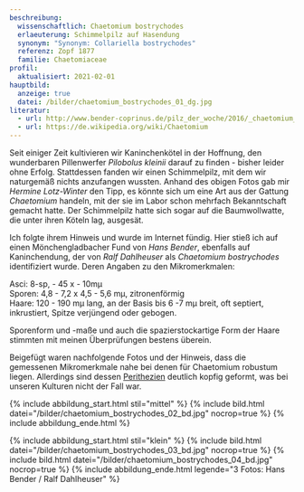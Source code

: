 ```yaml
---
beschreibung:
  wissenschaftlich: Chaetomium bostrychodes
  erlaeuterung: Schimmelpilz auf Hasendung
  synonym: "Synonym: Collariella bostrychodes"
  referenz: Zopf 1877
  familie: Chaetomiaceae
profil:
  aktualisiert: 2021-02-01
hauptbild:
  anzeige: true
  datei: /bilder/chaetomium_bostrychodes_01_dg.jpg
literatur:
  - url: http://www.bender-coprinus.de/pilz_der_woche/2016/_chaetomium_bostrychodes.html
  - url: https://de.wikipedia.org/wiki/Chaetomium
---
```

Seit einiger Zeit kultivieren wir Kaninchenkötel in der Hoffnung, den wunderbaren Pillenwerfer *Pilobolus kleinii* darauf zu finden - bisher leider ohne Erfolg. Stattdessen fanden wir einen Schimmelpilz, mit dem wir naturgemäß nichts anzufangen wussten. Anhand des obigen Fotos gab mir *Hermine Lotz-Winter* den Tipp, es könnte sich um eine Art aus der Gattung *Chaetomium* handeln, mit der sie im Labor schon mehrfach Bekanntschaft gemacht hatte. Der Schimmelpilz hatte sich sogar auf die Baumwollwatte, die unter ihren Köteln lag, ausgesät.

Ich folgte ihrem Hinweis und wurde im Internet fündig. Hier stieß ich auf einen Mönchengladbacher Fund von *Hans Bender*, ebenfalls auf Kaninchendung, der von *Ralf Dahlheuser* als *Chaetomium bostrychodes* identifiziert wurde. Deren Angaben zu den Mikromerkmalen: 

Asci: 8-sp, - 45 x - 10mµ  
Sporen: 4,8 - 7,2 x 4,5 - 5,6 mµ, zitronenförmig  
Haare: 120 - 190 mµ lang, an der Basis bis 6 -7 mµ breit, oft septiert, inkrustiert, Spitze verjüngend oder gebogen.

Sporenform und -maße und auch die spazierstockartige Form der Haare stimmten mit meinen Überprüfungen bestens überein.

Beigefügt waren nachfolgende Fotos und der Hinweis, dass die gemessenen Mikromerkmale nahe bei denen für Chaetomium robustum liegen. Allerdings sind dessen [Perithezien](Perithezien "Glossar") deutlich kopfig geformt, was bei unseren Kulturen nicht der Fall war.

{% include abbildung_start.html stil="mittel" %}
{% include bild.html datei="/bilder/chaetomium_bostrychodes_02_bd.jpg" nocrop=true %}
{% include abbildung_ende.html %}

{% include abbildung_start.html stil="klein" %}
{% include bild.html datei="/bilder/chaetomium_bostrychodes_03_bd.jpg" nocrop=true %}
{% include bild.html datei="/bilder/chaetomium_bostrychodes_04_bd.jpg" nocrop=true %}
{% include abbildung_ende.html legende="3 Fotos: Hans Bender / Ralf Dahlheuser" %}